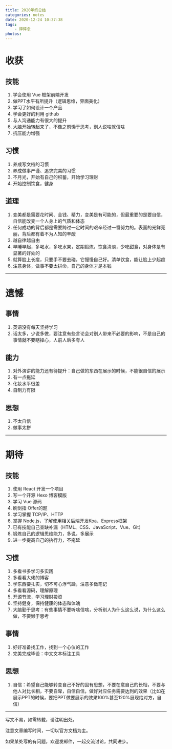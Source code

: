 ```yaml
---
title: 2020年终总结
categories: notes
date: 2020-12-24 10:37:38
tags:
	- 碎碎念
photos:
---
```




# 收获

## 技能

1. 学会使用 Vue 框架前端开发
2. 做PPT水平有所提升（逻辑思维，界面美化）
3. 学习了如何设计一个产品
4. 学会更好的利用 github
5. 与人沟通能力有很大的提升
6. 大脑开始转起来了，不像之前懒于思考，别人说啥就信啥
7. 抗压能力增强

## 习惯

1. 养成写文档的习惯
2. 养成做事严谨、追求完美的习惯
3. 不月光，开始有自己的积蓄，开始学习理财
4. 开始控制饮食，健身

## 道理

1. 变美都是需要花时间、金钱、精力，变美是有可能的，但最重要的是要自信，自信能改变一个人身上的气质和体态
2. 任何成功的背后都是需要跨过一定时间的艰辛经过一番努力的。表面的光鲜亮丽，背后都有着不为人知的辛酸
3. 越自律越自由
4. 早睡早起，多喝水，多吃水果，定期锻炼，饮食清淡，少吃甜食，对身体是有显著的好处的
5. 就算脸上长痘，只要手不要去碰，它慢慢自己好。清单饮食，能让脸上少起痘
6. 注意身体，做事不要太拼命，自己的身体才是本钱

---

# 遗憾
## 事情

1. 英语没有每天坚持学习
2. 话太多，少说多做，要注意有些言论会对别人带来不必要的影响，不是自己的事情就不要瞎操心，人前人后多夸人

## 能力

1. 对外演讲的能力还有待提升：自己做的东西在展示的时候，不能很自信的展示
2. 有一点拖延
3. 化妆水平很差
4. 自制力有限

## 思想

1. 不太自信
2. 做事太拼

---

# 期待
## 技能

1. 使用 React 开发一个项目
2. 写一个开源 Hexo 博客模版
3. 学习 Vue 源码
4. 刷剑指 Offer的题
5. 学习掌握 TCP/IP、HTTP
6. 掌握 Node.js，了解使用相关后端开发Koa、Express框架
7. 已有技能自己查缺补漏（HTML、CSS、JavaScript、Vue、Git）
8. 锻炼自己的逻辑思维能力，多说，多展示
9. 进一步提高自己的执行力，不拖延

## 习惯

1. 多看书多学习多实践
2. 多看看大佬的博客
3. 学东西要扎实，切不可心浮气躁，注意多做笔记
4. 多看看源码，理解原理
5. 开源节流，学习理财投资
6. 坚持健身，保持健康的体态和体魄
7. 大脑勤于思考：有些事情不要听啥信啥，分析别人为什么这么说，为什么这么做，不要懒于思考

## 事情

1. 好好准备找工作，找到一个心仪的工作
2. 完美完成毕设：中文文本标注工具

## 思想

1. 自信：希望自己能够转变自己不好的固有思想，不要在意自己的长相，不要与他人对比长相，不要自卑，自信自信，做好对应任务需要达到的效果（比如在展示PPT的时候，要把PPT做要展示的效果100%甚至120%展现给对方，自信）



---

写文不易，如需转载，请注明出处。

注意文章编写时间，一切以官方文档为主。

如果某处写的有问题，欢迎发邮件，一起交流讨论，共同进步。